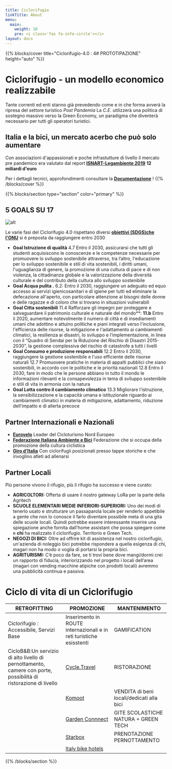 ```yaml
---
title: Ciclorifugio
linkTitle: About
menu:
  main:
    weight: 10
    pre: <i class='fas fa-info-circle'></i>
layout: docs
---
```


{{% blocks/cover title="Ciclorifugio-4.0 : 4# PROTOTIPAZIONE" height="auto" %}}

# Ciclorifugio - un modello economico realizzabile
Tante correnti ed enti stanno già prevedendo come e in che forma avverà la ripresa del settore turistico *Post Pandemia*
La *C.E.* utilizzerà una politica di sostegno massivo verso la Green Economy, un paradigma che diventerà necessario per tutti gli operatori turistici.

## Italia e la bici, un mercato acerbo che può solo aumentare
Con associazioni d'appassionati e poche infrastutture di livello il mercato pre pandemico era valutato dal report [**ISNART-Legambiente 2019**](https://mybikeway.it/wp-content/uploads/2019/03/1%C2%B0-rapporto-sul-Cicloturismo-in-Italia-2019-Unioncamere-Legambiente.pdf)  **12 miliardi d'euro**


Per i dettagli tecnici, approfondimenti consultare la [**Documentazione**](/docs/) !
{{% /blocks/cover %}}

{{% blocks/section type="section" color="primary" %}}

## 5 GOALS SU 17
![alt](https://github.com/H-AlessioMurta/docsy/blob/master/images/collapsed.PNG)

Le varie fasi del Ciclorifugio 4.0 rispettano diversi [**obiettivi (SDGS)che l'ONU**](https://sdgs.un.org/goals) si è preposta da raggiungere entro 2030
* **Goal  Istruzione di qualità** 4.7 Entro il 2030, assicurarsi che tutti gli studenti acquisiscono le conoscenze e le competenze necessarie per promuovere lo sviluppo sostenibile attraverso, tra l’altro, l'educazione per lo sviluppo sostenibile e stili di vita sostenibili, i diritti umani, l'uguaglianza di genere, la promozione di una cultura di pace e di non violenza, la cittadinanza globale e la valorizzazione della diversità culturale e del contributo della cultura allo sviluppo sostenibile
* **Goal Acqua pulita .** 6.2: Entro il 2030, raggiungere un adeguato ed equo accesso ai servizi igienicosanitari e di igiene per tutti ed eliminare la defecazione all'aperto, con particolare attenzione ai bisogni delle donne e delle ragazze e di coloro che si trovano in situazioni vulnerabili 
* **Goal Citta sostenibili** 
11.4 Rafforzare gli impegni per proteggere e salvaguardare il patrimonio culturale e naturale del mondo**: **11.b** Entro il 2020, aumentare notevolmente il numero di città e di insediamenti umani che adottino e attuino politiche e piani integrati verso l'inclusione, l'efficienza delle risorse, la mitigazione e l'adattamento ai cambiamenti climatici, la resilienza ai disastri, lo sviluppo e l’implementazione, in linea con il “Quadro di Sendai per la Riduzione del Rischio di Disastri 2015-2030”, la gestione complessiva del rischio di catastrofe a tutti i livelli
 * **Goal Consumo e produzione responsabili** 
 12.2 Entro il 2030, raggiungere la gestione sostenibile e l'uso efficiente delle risorse naturali
 12.7 Promuovere pratiche in materia di appalti pubblici che siano sostenibili, in accordo con le politiche e le priorità nazionali 
 12.8 Entro il 2030, fare in modo che le persone abbiano in tutto il mondo le informazioni rilevanti e la consapevolezza in tema di sviluppo sostenibile e stili di vita in armonia con la natura
* **Goal Lotta contro il cambiamento climatico** 
13.3 Migliorare l'istruzione, la sensibilizzazione e la capacità umana e istituzionale riguardo ai cambiamenti climatici in materia di mitigazione, adattamento, riduzione dell’impatto e di allerta precoce


## Partner Internazionali e Nazionali

* [**Eurovelo**](https://en.eurovelo.com/) Leader del Cicloturismo Nord Europeo
* [**Federazione Italiana Ambiente e Bici**](https://fiabitalia.it/) Federazione che si occupa della promozione della cultura ciclistica
* [**Giro d’Italia**](https://www.giroditalia.it/) Con ciclorifugii posizionati presso tappe storiche e che invoglino atleti ad allenarsi 


## Partner Locali
Più persone vivono il rifugio, più il rifugio ha successo e viene curato:
* **AGRICOLTORI:** Offerta di usare il nostro gateway LoRa per la parte della Agritech
* **SCUOLE ELEMENTARI MEDIE INFERIORI-SUPERIORI:** Uno dei modi di tenerlo usato e strutturare un passaparola locale per renderlo appetibile a gente che non lo conosce il farlo diventare possibile meta di una gita delle scuole locali.
Quindi potrebbe essere interessante inserire una spiegazione anche fornita dall'home assistant  che possa spiegare come e **chi** ha realizzato il ciclorifugio.
Territorio e Green Tech.
* **NEGOZI DI BICI:** Oltre ad offrire kit di assistenza nel nostro ciclorifugio, un'azienda di noleggio bici potrebbe rispondere a quella esigenza di chi, magari non ha modo o voglia di portarsi la propria bici.
* **AGRITURISMI:** C’è poco da fare, se ti trovi bene dove mangi/dormi crei un rapporto di fiducia, interiorizzando nel progetto i locali dell’area (magari con vending macchine atipiche con prodotti locali) avremmo una pubblicità continua e passiva.

# Ciclo di vita di un Ciclorifugio

|RETROFITTING          |PROMOZIONE          |MANTENIMENTO          |
|---------------------|--------------------|----------------------|
|Ciclorifugio : Accessibile, Servizi Base|Inserimento in ROUTE internazionali e in reti turistiche esisstenti|GAMIFICATION|
|CicloB&B:Un servizio di alto livello di pernottamento, camere con porte, possibilità di ristorazione di livello|[Cycle.Travel](https://cycle.travel/)|RISTORAZIONE|
||[Komoot](https://www.komoot.com/)|VENDITA di beni locali/dedicati alla bici|
||[Garden Connnect](http://www.its40.it/wp/portfolio_page/garden-connected-2/)|GITE SCOLASTICHE NATURA + GREEN TECH|
||[Starbox](https://www.starsbox.it/)|PRENOTAZIONE PERNOTTAMENTO|
||[Italy bike hotels](https://www.italybikehotels.com/)||

{{% /blocks/section %}}
